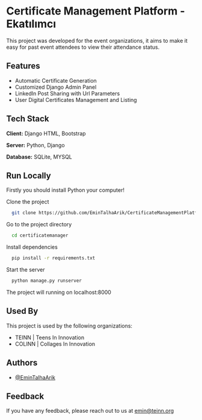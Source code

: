 
# Certificate Management Platform - Ekatılımcı

This project was developed for the event organizations, it aims to make it easy for past event attendees to view their attendance status.


## Features

- Automatic Certificate Generation
- Customized Django Admin Panel
- LinkedIn Post Sharing with Url Parameters
- User Digital Certificates Management and Listing


## Tech Stack

**Client:** Django HTML, Bootstrap

**Server:** Python, Django

**Database:** SQLite, MYSQL


## Run Locally

Firstly you should install Python your computer!

Clone the project

```bash
  git clone https://github.com/EminTalhaArik/CertificateManagementPlatform.git
```

Go to the project directory

```bash
  cd certificatemanager
```

Install dependencies

```bash
  pip install -r requirements.txt
```

Start the server

```bash
  python manage.py runserver
```

The project will running on localhost:8000

## Used By

This project is used by the following organizations:

- TEINN | Teens In Innovation
- COLINN | Collages In Innovation


## Authors

- [@EminTalhaArik](https://www.github.com/EminTalhaArik)


## Feedback

If you have any feedback, please reach out to us at emin@teinn.org

